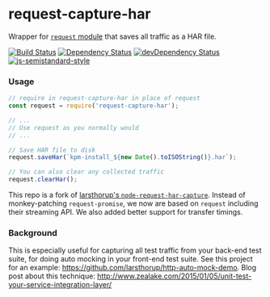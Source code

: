 # request-capture-har

Wrapper for [`request` module](https://www.npmjs.com/package/request) that saves all traffic as a HAR file.

[![Build Status](https://travis-ci.org/paulirish/node-request-capture-har.png)](https://travis-ci.org/paulirish/node-request-capture-har)
[![Dependency Status](https://david-dm.org/paulirish/node-request-capture-har.png)](https://david-dm.org/paulirish/node-request-capture-har#info=dependencies)
[![devDependency Status](https://david-dm.org/paulirish/node-request-capture-har/dev-status.png)](https://david-dm.org/paulirish/node-request-capture-har#info=devDependencies)
[![js-semistandard-style](https://img.shields.io/badge/code%20style-semistandard-brightgreen.svg?style=flat-square)](https://github.com/Flet/semistandard)

### Usage

```js
// require in request-capture-har in place of request
const request = require('request-capture-har');

// ...
// Use request as you normally would
// ...

// Save HAR file to disk 
request.saveHar(`kpm-install_${new Date().toISOString()}.har`);

// You can also clear any collected traffic
request.clearHar();
```

This repo is a fork of [larsthorup's `node-request-har-capture`](https://github.com/larsthorup/node-request-har-capture). Instead of monkey-patching `request-promise`, we now are based on `request` including their streaming API. We also added better support for transfer timings.

### Background
This is especially useful for capturing all test traffic from your back-end test suite, for doing auto mocking in your front-end test suite. See this project for an example: https://github.com/larsthorup/http-auto-mock-demo. Blog post about this technique: http://www.zealake.com/2015/01/05/unit-test-your-service-integration-layer/